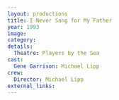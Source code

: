 ```yaml
---
layout: productions
title: I Never Sang for My Father
year: 1993
image:
category:
details:
  Theatre: Players by the Sea
cast:
  Gene Garrison: Michael Lipp
crew:
  Director: Michael Lipp
external_links:
---
```

